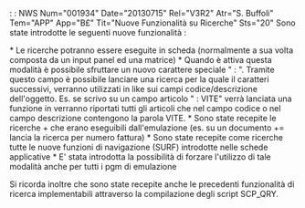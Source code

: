 :  : NWS Num="001934" Date="20130715" Rel="V3R2" Atr="S. Buffoli" Tem="APP" App="B£" Tit="Nuove Funzionalità su Ricerche" Sts="20"
Sono state introdotte le seguenti nuove funzionalità : 

\* Le ricerche potranno essere eseguite in scheda (normalmente a sua volta composta da un input panel ed una matrice)
\* Quando è attiva questa modalità è possibile sfruttare un nuovo carattere speciale " : ". Tramite questo campo è possibile lanciare una ricerca per la quale il caratteri successivi, verranno utilizzati in like sui campi codice/descrizione dell'oggetto. Es. se scrivo su un campo articolo " : VITE" verrà lanciata una funzione in verranno riportati tutti gli articoli che nel campo codice o nel campo descrizione contengono la parola VITE.
\* Sono state recepite le ricerche + che erano eseguibili dall'emulazione (es. su un documento += lancia la ricerca per numero fattura)
\* Sono state recepite come ricerche tutte le nuove funzioni di navigazione (SURF) introdotte nelle
schede applicative
\* E' stata introdotta la possibilità di forzare l'utilizzo di tale modalità anche per tutti i pgm di emulazione

Si ricorda inoltre che sono state recepite anche le precedenti funzionalità di ricerca implementabili attraverso la compilazione degli script SCP_QRY.

